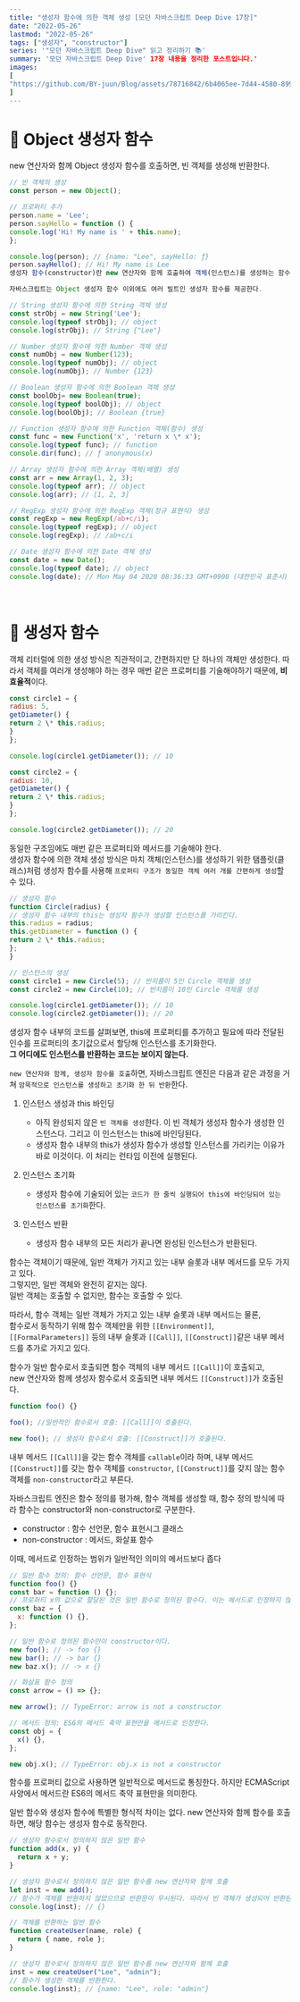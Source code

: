 ```yaml
---
title: "생성자 함수에 의한 객체 생성 [모던 자바스크립트 Deep Dive 17장]"
date: "2022-05-26"
lastmod: "2022-05-26"
tags: ["생성자", "constructor"]
series: '"모던 자바스크립트 Deep Dive" 읽고 정리하기 📚'
summary: '모던 자바스크립트 Deep Dive' 17장 내용을 정리한 포스트입니다.'
images:
[
"https://github.com/BY-juun/Blog/assets/78716842/6b4065ee-7d44-4580-899f-58dafcb8b5a7",
]
---
```


# 🌟 Object 생성자 함수

new 연산자와 함께 Object 생성자 함수를 호출하면, 빈 객체를 생성해 반환한다.

```js
// 빈 객체의 생성
const person = new Object();

// 프로퍼티 추가
person.name = 'Lee';
person.sayHello = function () {
console.log('Hi! My name is ' + this.name);
};

console.log(person); // {name: "Lee", sayHello: ƒ}
person.sayHello(); // Hi! My name is Lee
생성자 함수(constructor)란 new 연산자와 함께 호출하여 객체(인스턴스)를 생성하는 함수를 말한다.

자바스크립트는 Object 생성자 함수 이외에도 여러 빌트인 생성자 함수를 제공한다.

// String 생성자 함수에 의한 String 객체 생성
const strObj = new String('Lee');
console.log(typeof strObj); // object
console.log(strObj); // String {"Lee"}

// Number 생성자 함수에 의한 Number 객체 생성
const numObj = new Number(123);
console.log(typeof numObj); // object
console.log(numObj); // Number {123}

// Boolean 생성자 함수에 의한 Boolean 객체 생성
const boolObj= new Boolean(true);
console.log(typeof boolObj); // object
console.log(boolObj); // Boolean {true}

// Function 생성자 함수에 의한 Function 객체(함수) 생성
const func = new Function('x', 'return x \* x');
console.log(typeof func); // function
console.dir(func); // ƒ anonymous(x)

// Array 생성자 함수에 의한 Array 객체(배열) 생성
const arr = new Array(1, 2, 3);
console.log(typeof arr); // object
console.log(arr); // [1, 2, 3]

// RegExp 생성자 함수에 의한 RegExp 객체(정규 표현식) 생성
const regExp = new RegExp(/ab+c/i);
console.log(typeof regExp); // object
console.log(regExp); // /ab+c/i

// Date 생성자 함수에 의한 Date 객체 생성
const date = new Date();
console.log(typeof date); // object
console.log(date); // Mon May 04 2020 08:36:33 GMT+0900 (대한민국 표준시)
```

<br />

# 🌟 생성자 함수

객체 리터럴에 의한 생성 방식은 직관적이고, 간편하지만 단 하나의 객체만 생성한다. 따라서 객체를 여러개 생성해야 하는 경우 매번 같은 프로퍼티를 기술해야하기 때문에, **비효율적**이다.

```js
const circle1 = {
radius: 5,
getDiameter() {
return 2 \* this.radius;
}
};

console.log(circle1.getDiameter()); // 10

const circle2 = {
radius: 10,
getDiameter() {
return 2 \* this.radius;
}
};

console.log(circle2.getDiameter()); // 20
```

동일한 구조임에도 매번 같은 프로퍼티와 메서드를 기술해야 한다.  
생성자 함수에 의한 객체 생성 방식은 마치 객체(인스턴스)를 생성하기 위한 탬플릿(클래스)처럼 생성자 함수를 사용해 `프로퍼티 구조가 동일한 객체 여러 개를 간편하게 생성`할 수 있다.

```js
// 생성자 함수
function Circle(radius) {
// 생성자 함수 내부의 this는 생성자 함수가 생성할 인스턴스를 가리킨다.
this.radius = radius;
this.getDiameter = function () {
return 2 \* this.radius;
};
}

// 인스턴스의 생성
const circle1 = new Circle(5); // 반지름이 5인 Circle 객체를 생성
const circle2 = new Circle(10); // 반지름이 10인 Circle 객체를 생성

console.log(circle1.getDiameter()); // 10
console.log(circle2.getDiameter()); // 20
```

생성자 함수 내부의 코드를 살펴보면, this에 프로퍼티를 추가하고 필요에 따라 전달된 인수를 프로퍼티의 초기값으로서 할당해 인스턴스를 초기화한다.  
**그 어디에도 인스턴스를 반환하는 코드는 보이지 않는다.**

`new 연산자와 함께, 생성자 함수를 호출`하면, 자바스크립트 엔진은 다음과 같은 과정을 거쳐 `암묵적으로 인스턴스를 생성하고 초기화 한 뒤 반환`한다.

1. 인스턴스 생성과 this 바인딩

   - 아직 완성되지 않은 `빈 객체를 생성`한다. 이 빈 객체가 생성자 함수가 생성한 인스턴스다. 그리고 이 인스턴스는 this에 바인딩된다.
   - 생성자 함수 내부의 this가 생성자 함수가 생성할 인스턴스를 가리키는 이유가 바로 이것이다. 이 처리는 런타임 이전에 실행된다.

2. 인스턴스 초기화

   - 생성자 함수에 기술되어 있는 `코드가 한 줄씩 실행되어 this에 바인딩되어 있는 인스턴스를 초기화`한다.

3. 인스턴스 반환
   - 생성자 함수 내부의 모든 처리가 끝나면 완성된 인스턴스가 반환된다.

함수는 객체이기 때문에, 일반 객체가 가지고 있는 내부 슬롯과 내부 메서드를 모두 가지고 있다.  
그렇지만, 일반 객체와 완전히 같지는 않다.  
일반 객체는 호출할 수 없지만, 함수는 호출할 수 있다.

따라서, 함수 객체는 일반 객체가 가지고 있는 내부 슬롯과 내부 메서드는 물론,  
함수로서 동작하기 위해 함수 객체만을 위한 `[[Environment]]`, `[[FormalParameters]]` 등의 내부 슬롯과 `[[Call]]`, `[[Construct]]`같은 내부 메서드를 추가로 가지고 있다.

함수가 일반 함수로서 호출되면 함수 객체의 내부 메서드 `[[Call]]`이 호출되고,  
new 연산자와 함께 생성자 함수로서 호출되면 내부 메서드 `[[Construct]]`가 호출된다.

```js
function foo() {}

foo(); //일반적인 함수로서 호출: [[Call]]이 호출된다.

new foo(); // 생성자 함수로서 호출: [[Construct]]가 호출된다.
```

내부 메서드 `[[Call]]`을 갖는 함수 객체를 `callable`이라 하며, 내부 메서드 `[[Construct]]`를 갖는 함수 객체를 `constructor`, `[[Construct]]`를 갖지 않는 함수 객체를 `non-constructor`라고 부른다.

자바스크립트 엔진은 함수 정의를 평가해, 함수 객체를 생성할 때, 함수 정의 방식에 따라 함수는 constructor와 non-constructor로 구분한다.

- constructor : 함수 선언문, 함수 표현시그 클래스
- non-constructor : 메서드, 화살표 함수

이때, 메서드로 인정하는 범위가 일반적인 의미의 메서드보다 좁다

```js
// 일반 함수 정의: 함수 선언문, 함수 표현식
function foo() {}
const bar = function () {};
// 프로퍼티 x의 값으로 할당된 것은 일반 함수로 정의된 함수다. 이는 메서드로 인정하지 않는다.
const baz = {
  x: function () {},
};

// 일반 함수로 정의된 함수만이 constructor이다.
new foo(); // -> foo {}
new bar(); // -> bar {}
new baz.x(); // -> x {}

// 화살표 함수 정의
const arrow = () => {};

new arrow(); // TypeError: arrow is not a constructor

// 메서드 정의: ES6의 메서드 축약 표현만을 메서드로 인정한다.
const obj = {
  x() {},
};

new obj.x(); // TypeError: obj.x is not a constructor
```

함수를 프로퍼티 값으로 사용하면 일반적으로 메서드로 통칭한다. 하지만 ECMAScript 사양에서 메서드란 ES6의 메서드 축약 표현만을 의미한다.

일반 함수와 생성자 함수에 특별한 형식적 차이는 없다. new 연산자와 함께 함수를 호출하면, 해당 함수는 생성자 함수로 동작한다.

```js
// 생성자 함수로서 정의하지 않은 일반 함수
function add(x, y) {
  return x + y;
}

// 생성자 함수로서 정의하지 않은 일반 함수를 new 연산자와 함께 호출
let inst = new add();
// 함수가 객체를 반환하지 않았으므로 반환문이 무시된다. 따라서 빈 객체가 생성되어 반환된다.
console.log(inst); // {}

// 객체를 반환하는 일반 함수
function createUser(name, role) {
  return { name, role };
}

// 생성자 함수로서 정의하지 않은 일반 함수를 new 연산자와 함께 호출
inst = new createUser("Lee", "admin");
// 함수가 생성한 객체를 반환한다.
console.log(inst); // {name: "Lee", role: "admin"}
```
